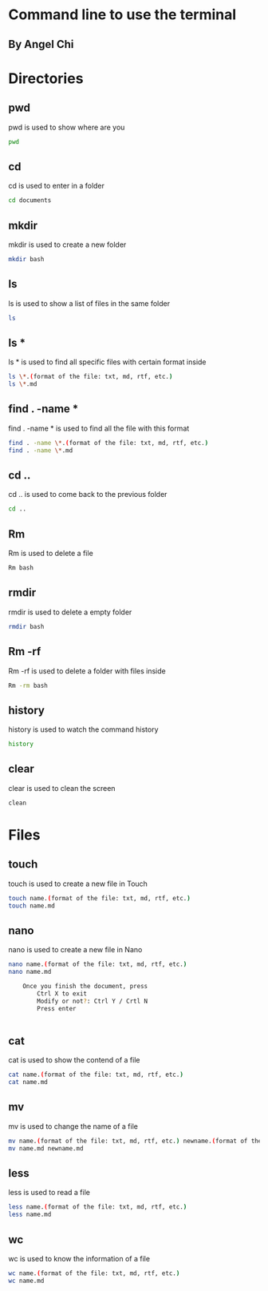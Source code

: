 # Command line to use the terminal
## By Angel Chi

# Directories

## pwd
pwd is used to show where are you

```sh
pwd
```


## cd
cd is used to enter in a folder

```sh
cd documents
```
 

## mkdir
mkdir is used to create a new folder

```sh
mkdir bash
```


## ls
ls is used to show a list of files in the same folder

```sh
ls
```


## ls \*
ls \* is used to find all specific files with certain format inside
```sh
ls \*.(format of the file: txt, md, rtf, etc.)
ls \*.md
```


## find . -name \*
find . -name \* is used to find all the file with this format
```sh
find . -name \*.(format of the file: txt, md, rtf, etc.)
find . -name \*.md
```


## cd ..
cd .. is used to come back to the previous folder

```sh
cd ..
```


## Rm
Rm is used to delete a file

```sh
Rm bash
```


## rmdir
rmdir is used to delete a empty folder

```sh
rmdir bash
```


## Rm -rf
Rm -rf is used to delete a folder with files inside

```sh
Rm -rm bash
```


## history
history is used to watch the command history

```sh
history
```


## clear
clear is used to clean the screen

```sh
clean
```


# Files


## touch
touch is used to create a new file in Touch

```sh
touch name.(format of the file: txt, md, rtf, etc.)
touch name.md
```


## nano
nano is used to create a new file in Nano

```sh
nano name.(format of the file: txt, md, rtf, etc.)
nano name.md

	Once you finish the document, press
		Ctrl X to exit
		Modify or not?: Ctrl Y / Crtl N
		Press enter
	
```


## cat
cat is used to show the contend of a file

```sh
cat name.(format of the file: txt, md, rtf, etc.)
cat name.md
```


## mv
mv is used to change the name of a file

```sh
mv name.(format of the file: txt, md, rtf, etc.) newname.(format of the file: txt, md, rtf, etc.)
mv name.md newname.md
```


## less
less is used to read a file
```sh
less name.(format of the file: txt, md, rtf, etc.)
less name.md
```


## wc
wc is used to know the information of a file
```sh
wc name.(format of the file: txt, md, rtf, etc.)
wc name.md
```
